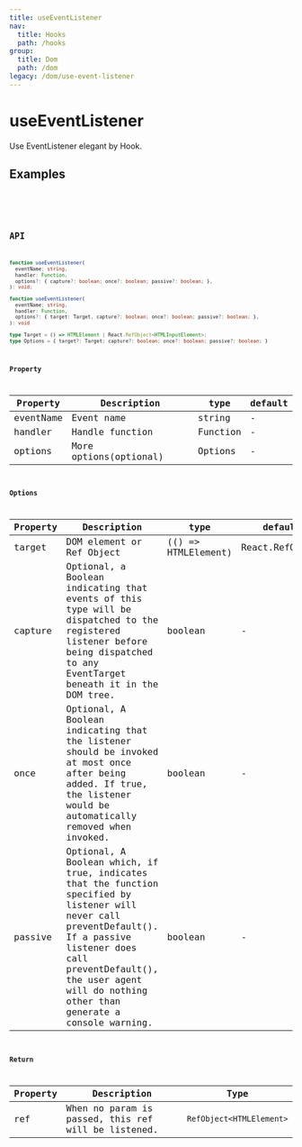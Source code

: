 ```yaml
---
title: useEventListener
nav:
  title: Hooks
  path: /hooks
group:
  title: Dom
  path: /dom
legacy: /dom/use-event-listener
---
```


# useEventListener

Use EventListener elegant by Hook.

## Examples

<code src="./demo/demo1.tsx" />

<code src="./demo/demo2.tsx" />

## API

```ts
function useEventListener(
  eventName: string,
  handler: Function,
  options?: { capture?: boolean; once?: boolean; passive?: boolean; },
): void;

function useEventListener(
  eventName: string,
  handler: Function,
  options?: { target: Target, capture?: boolean; once?: boolean; passive?: boolean; },
): void

type Target = () => HTMLElement | React.RefObject<HTMLInputElement>;
type Options = { target?: Target; capture?: boolean; once?: boolean; passive?: boolean; }
```

### Property

| Property    | Description     | type                   | default |
|---------|----------|------------------------|--------|
| eventName | Event name | string | -      |
| handler | Handle function | Function | -      |
| options | More options(optional) | Options |   -   |

### Options

| Property    | Description     | type                   | default |
|---------|----------|------------------------|--------|
| target | DOM element or Ref Object | (() => HTMLElement) | React.RefObject | - |
| capture | Optional, a Boolean indicating that events of this type will be dispatched to the registered listener before being dispatched to any EventTarget beneath it in the DOM tree.	 | boolean  |    -   |
| once | Optional, A Boolean indicating that the listener should be invoked at most once after being added. If true, the listener would be automatically removed when invoked.	 | boolean   |    -   |
| passive | Optional, A Boolean which, if true, indicates that the function specified by listener will never call preventDefault(). If a passive listener does call preventDefault(), the user agent will do nothing other than generate a console warning.	 | boolean   |    -   |

### Return

| Property | Description                                                       | Type                 |
|------|----------|------|
| ref | When no param is passed, this ref will be listened. | `RefObject<HTMLElement>` |
